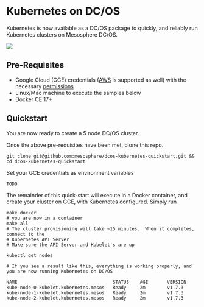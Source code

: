 # Kubernetes on DC/OS

Kubernetes is now available as a DC/OS package to quickly, and reliably run Kubernetes clusters on Mesosphere DC/OS.

![](assets/ui-install.gif)


## Pre-Requisites

* Google Cloud (GCE) credentials ([AWS](docs/aws.md) is supported as well) with the necessary [permissions](docs/gce_permissions.md)
* Linux/Mac machine to execute the samples below
* Docker CE 17+

## Quickstart

You are now ready to create a 5 node DC/OS cluster.

Once the above pre-requisites have been met, clone this repo.

```
git clone git@github.com:mesosphere/dcos-kubernetes-quickstart.git && cd dcos-kubernetes-quickstart
```

Set your GCE credentials as environment variables

```
TODO
```

The remainder of this quick-start will execute in a Docker container, and create your cluster on GCE, with Kubernetes configured.  Simply run

```
make docker
# you are now in a container
make all
# The cluster provisioning will take ~15 minutes.  When it completes, connect to the 
# Kubernetes API Server
# Make sure the API Server and Kubelet's are up

kubectl get nodes

# If you see a result like this, everything is working properly, and you are now running Kubernetes on DC/OS

NAME                                   STATUS    AGE       VERSION
kube-node-0-kubelet.kubernetes.mesos   Ready     2m        v1.7.3
kube-node-1-kubelet.kubernetes.mesos   Ready     2m        v1.7.3
kube-node-2-kubelet.kubernetes.mesos   Ready     2m        v1.7.3
```

